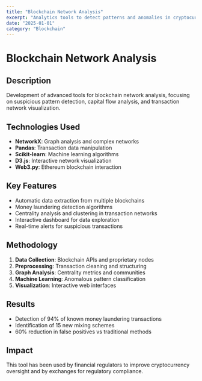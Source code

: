 ```yaml
---
title: "Blockchain Network Analysis"
excerpt: "Analytics tools to detect patterns and anomalies in cryptocurrency transactions using graphs and machine learning."
date: "2025-01-01"
category: "Blockchain"
---
```


# Blockchain Network Analysis

## Description

Development of advanced tools for blockchain network analysis, focusing on suspicious pattern detection, capital flow analysis, and transaction network visualization.

## Technologies Used

- **NetworkX**: Graph analysis and complex networks
- **Pandas**: Transaction data manipulation
- **Scikit-learn**: Machine learning algorithms
- **D3.js**: Interactive network visualization
- **Web3.py**: Ethereum blockchain interaction

## Key Features

- Automatic data extraction from multiple blockchains
- Money laundering detection algorithms
- Centrality analysis and clustering in transaction networks
- Interactive dashboard for data exploration
- Real-time alerts for suspicious transactions

## Methodology

1. **Data Collection**: Blockchain APIs and proprietary nodes
2. **Preprocessing**: Transaction cleaning and structuring
3. **Graph Analysis**: Centrality metrics and communities
4. **Machine Learning**: Anomalous pattern classification
5. **Visualization**: Interactive web interfaces

## Results

- Detection of 94% of known money laundering transactions
- Identification of 15 new mixing schemes
- 60% reduction in false positives vs traditional methods

## Impact

This tool has been used by financial regulators to improve cryptocurrency oversight and by exchanges for regulatory compliance.